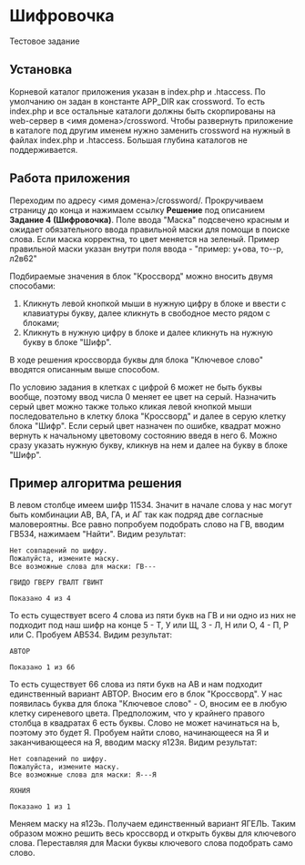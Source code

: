 # Шифровочка
Тестовое задание
## Установка
Корневой каталог приложения указан в index.php и .htaccess.
По умолчанию он задан в константе APP_DIR как crossword.
То есть index.php и все остальные каталоги должны быть скорпированы на web-сервер в <имя домена>/crossword.
Чтобы развернуть приложение в каталоге под другим именем нужно заменить crossword на нужный в файлах index.php и .htaccess.
Большая глубина каталогов не поддерживается.
## Работа приложения
Переходим по адресу <имя домена>/crossword/.
Прокручиваем страницу до конца и нажимаем ссылку **Решение** под описанием **Задание 4 (Шифровочка)**.
Поле ввода "Маска" подсвечено красным и ожидает обязательного ввода правильной маски для помощи в поиске слова.
Если маска корректна, то цвет меняется на зеленый.
Пример правильной маски указан внутри поля ввода - "пример: у+ова, то--р, л2в62"

Подбираемые значения в блок "Кроссворд" можно вносить двумя способами:
1. Кликнуть левой кнопкой мыши в нужную цифру в блоке и ввести с клавиатуры букву, далее кликнуть в свободное место рядом с блоками;
2. Кликнуть в нужную цифру в блоке и далее кликнуть на нужную букву в блоке "Шифр".

В ходе решения кроссворда буквы для блока "Ключевое слово" вводятся описанным выше способом.

По условию задания в клетках с цифрой 6 может не быть буквы вообще, поэтому ввод числа 0 меняет ее цвет на серый.
Назначить серый цвет можно также только кликая левой кнопкой мыши последовательно в клетку блока "Кроссворд" и далее в серую клетку блока "Шифр".
Если серый цвет назначен по ошибке, квадрат можно вернуть к начальному цветовому состоянию введя в него 6.
Можно сразу указать нужную букву, кликнув на нем и далее на букву в блоке "Шифр".

## Пример алгоритма решения
В левом столбце имеем шифр 11534.
Значит в начале слова у нас могут быть комбинации АВ, ВА, ГА, и АГ так как подряд две согласные маловероятны.
Все равно попробуем подобрать слово на ГВ, вводим ГВ534, нажимаем "Найти".
Видим результат:
```
Нет совпадений по шифру.
Пожалуйста, измените маску.
Все возможные слова для маски: ГВ---

ГВИДО ГВЕРУ ГВАЛТ ГВИНТ

Показано 4 из 4
```
То есть существует всего 4 слова из пяти букв на ГВ и ни одно из них не подходит под наш шифр на конце 5 - Т, У или Щ, 3 - Л, Н или О, 4 - П, Р или С.
Пробуем АВ534.
Видим результат:
```
АВТОР

Показано 1 из 66
```
То есть существует 66 слова из пяти букв на АВ и нам подходит единственный вариант АВТОР.
Вносим его в блок "Кроссворд".
У нас появилась буква для блока "Ключевое слово" - О, вносим ее в любую клетку сиреневого цвета.
Предположим, что у крайнего правого столбца в квадратах 6 есть буквы.
Слово не может начинаться на Ь, поэтому это будет Я.
Пробуем найти слово, начинающееся на Я и заканчивающееся на Я, вводим маску я123я.
Видим результат:
```
Нет совпадений по шифру.
Пожалуйста, измените маску.
Все возможные слова для маски: Я---Я

ЯХНИЯ

Показано 1 из 1
```
Меняем маску на я123ь. Получаем единственный вариант ЯГЕЛЬ.
Таким образом можно решить весь кроссворд и открыть буквы для ключевого слова.
Переставляя для Маски буквы ключевого слова подобрать само слово.

